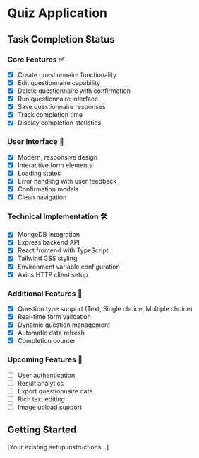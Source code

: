 # Quiz Application

## Task Completion Status

### Core Features ✅

- [x] Create questionnaire functionality
- [x] Edit questionnaire capability
- [x] Delete questionnaire with confirmation
- [x] Run questionnaire interface
- [x] Save questionnaire responses
- [x] Track completion time
- [x] Display completion statistics

### User Interface 🎨

- [x] Modern, responsive design
- [x] Interactive form elements
- [x] Loading states
- [x] Error handling with user feedback
- [x] Confirmation modals
- [x] Clean navigation

### Technical Implementation 🛠

- [x] MongoDB integration
- [x] Express backend API
- [x] React frontend with TypeScript
- [x] Tailwind CSS styling
- [x] Environment variable configuration
- [x] Axios HTTP client setup

### Additional Features 🌟

- [x] Question type support (Text, Single choice, Multiple choice)
- [x] Real-time form validation
- [x] Dynamic question management
- [x] Automatic data refresh
- [x] Completion counter

### Upcoming Features 🚀

- [ ] User authentication
- [ ] Result analytics
- [ ] Export questionnaire data
- [ ] Rich text editing
- [ ] Image upload support

## Getting Started

[Your existing setup instructions...]
